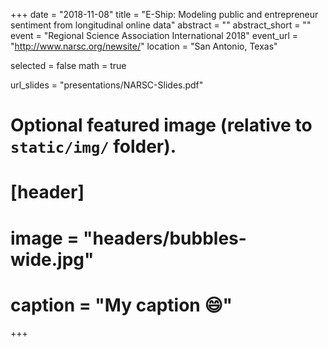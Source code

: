 +++
date = "2018-11-08"
title = "E-Ship: Modeling public and entrepreneur sentiment from longitudinal online data"
abstract = ""
abstract_short = ""
event = "Regional Science Association International 2018"
event_url = "http://www.narsc.org/newsite/"
location = "San Antonio, Texas"

selected = false
math = true

url_slides = "presentations/NARSC-Slides.pdf"

# Optional featured image (relative to `static/img/` folder).
# [header]
# image = "headers/bubbles-wide.jpg"
# caption = "My caption :smile:"

+++

<script async class="speakerdeck-embed" data-id="bfb875d25796447da2631538194a76ef" data-ratio="1.77777777777778" src="//speakerdeck.com/assets/embed.js"></script>
